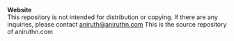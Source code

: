 <b>Website</b><br>
This repository is not intended for distribution or copying.
If there are any inquiries, please contact aniruth@aniruthn.com
This is the source repository of aniruthn.com